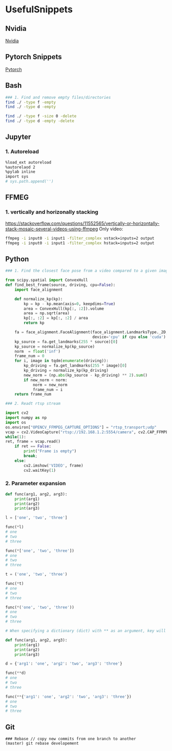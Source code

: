 # UsefulSnippets




## Nvidia
[Nvidia](./nvidia/README.md)


## Pytorch Snippets
[Pytorch](./pytorch/README.md)

## Bash

```bash
### 1. Find and remove empty files/directories
find ./ -type f -empty	
find ./ -type d -empty

find ./ -type f -size 0 -delete
find ./ -type d -empty -delete
```


## Jupyter
### 1. Autoreload
```bash
%load_ext autoreload
%autorelaod 2
%pylab inline
import sys
# sys.path.append('')
```

## FFMEG
### 1. vertically and horizonally stacking
https://stackoverflow.com/questions/11552565/vertically-or-horizontally-stack-mosaic-several-videos-using-ffmpeg
Only video:
```bash
ffmpeg -i input0 -i input1 -filter_complex vstack=inputs=2 output
ffmpeg -i input0 -i input1 -filter_complex hstack=inputs=2 output
```

## Python

```python
### 1. Find the closest face pose from a video compared to a given image wiht a face

from scipy.spatial import ConvexHull
def find_best_frame(source, driving, cpu=False):
    import face_alignment

    def normalize_kp(kp):
        kp = kp - kp.mean(axis=0, keepdims=True)
        area = ConvexHull(kp[:, :2]).volume
        area = np.sqrt(area)
        kp[:, :2] = kp[:, :2] / area
        return kp

    fa = face_alignment.FaceAlignment(face_alignment.LandmarksType._2D, flip_input=True,
                                      device='cpu' if cpu else 'cuda')
    kp_source = fa.get_landmarks(255 * source)[0]
    kp_source = normalize_kp(kp_source)
    norm  = float('inf')
    frame_num = 0
    for i, image in tqdm(enumerate(driving)):
        kp_driving = fa.get_landmarks(255 * image)[0]
        kp_driving = normalize_kp(kp_driving)
        new_norm = (np.abs(kp_source - kp_driving) ** 2).sum()
        if new_norm < norm:
            norm = new_norm
            frame_num = i
    return frame_num
```

```python
### 2. Readt rtsp stream

import cv2
import numpy as np
import os
os.environ["OPENCV_FFMPEG_CAPTURE_OPTIONS"] = "rtsp_transport;udp"
vcap = cv2.VideoCapture("rtsp://192.168.1.2:5554/camera", cv2.CAP_FFMPEG)
while(1):
ret, frame = vcap.read()
    if ret == False:
        print("Frame is empty")
        break;
    else:
        cv2.imshow('VIDEO', frame)
        cv2.waitKey(1)
```

### 2. Parameter expansion
```python
def func(arg1, arg2, arg3):
    print(arg1)
    print(arg2)
    print(arg3)

l = ['one', 'two', 'three']

func(*l)
# one
# two
# three

func(*['one', 'two', 'three'])
# one
# two
# three

t = ('one', 'two', 'three')

func(*t)
# one
# two
# three

func(*('one', 'two', 'three'))
# one
# two
# three

# When specifying a dictionary (dict) with ** as an argument, key will be expanded as an argument name and value as the value of the argument. Each element will be passed as keyword arguments.

def func(arg1, arg2, arg3):
    print(arg1)
    print(arg2)
    print(arg3)

d = {'arg1': 'one', 'arg2': 'two', 'arg3': 'three'}

func(**d)
# one
# two
# three

func(**{'arg1': 'one', 'arg2': 'two', 'arg3': 'three'})
# one
# two
# three

```


## Git

```
### Rebase // copy new commits from one branch to another 
(master) git rebase developement

```

